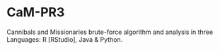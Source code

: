# CaM-PR3
Cannibals and Missionaries brute-force algorithm and analysis in three Languages: R [RStudio], Java &amp; Python.
